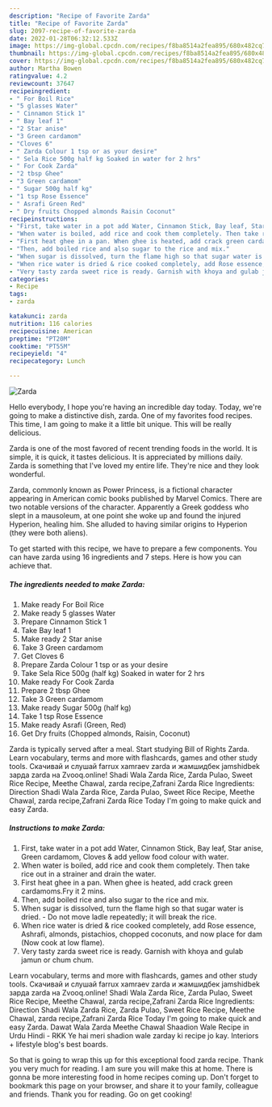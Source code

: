 ```yaml
---
description: "Recipe of Favorite Zarda"
title: "Recipe of Favorite Zarda"
slug: 2097-recipe-of-favorite-zarda
date: 2022-01-28T06:32:12.533Z
image: https://img-global.cpcdn.com/recipes/f8ba8514a2fea895/680x482cq70/zarda-recipe-main-photo.jpg
thumbnail: https://img-global.cpcdn.com/recipes/f8ba8514a2fea895/680x482cq70/zarda-recipe-main-photo.jpg
cover: https://img-global.cpcdn.com/recipes/f8ba8514a2fea895/680x482cq70/zarda-recipe-main-photo.jpg
author: Martha Bowen
ratingvalue: 4.2
reviewcount: 37647
recipeingredient:
- " For Boil Rice"
- "5 glasses Water"
- " Cinnamon Stick 1"
- " Bay leaf 1"
- "2 Star anise"
- "3 Green cardamom"
- "Cloves 6"
- " Zarda Colour 1 tsp or as your desire"
- " Sela Rice 500g half kg Soaked in water for 2 hrs"
- " For Cook Zarda"
- "2 tbsp Ghee"
- "3 Green cardamom"
- " Sugar 500g half kg"
- "1 tsp Rose Essence"
- " Asrafi Green Red"
- " Dry fruits Chopped almonds Raisin Coconut"
recipeinstructions:
- "First, take water in a pot add Water, Cinnamon Stick, Bay leaf, Star anise, Green cardamom, Cloves & add yellow food colour with water."
- "When water is boiled, add rice and cook them completely. Then take rice out in a strainer and drain the water."
- "First heat ghee in a pan. When ghee is heated, add crack green cardamoms.Fry it 2 mins."
- "Then, add boiled rice and also sugar to the rice and mix."
- "When sugar is dissolved, turn the flame high so that sugar water is dried. Do not move ladle repeatedly; it will break the rice."
- "When rice water is dried & rice cooked completely, add Rose essence, Ashrafi, almonds, pistachios, chopped coconuts, and now place for dam (Now cook at low flame)."
- "Very tasty zarda sweet rice is ready. Garnish with khoya and gulab jamun or chum chum."
categories:
- Recipe
tags:
- zarda

katakunci: zarda 
nutrition: 116 calories
recipecuisine: American
preptime: "PT20M"
cooktime: "PT55M"
recipeyield: "4"
recipecategory: Lunch

---
```



![Zarda](https://img-global.cpcdn.com/recipes/f8ba8514a2fea895/680x482cq70/zarda-recipe-main-photo.jpg)

Hello everybody, I hope you're having an incredible day today. Today, we're going to make a distinctive dish, zarda. One of my favorites food recipes. This time, I am going to make it a little bit unique. This will be really delicious.

Zarda is one of the most favored of recent trending foods in the world. It is simple, it is quick, it tastes delicious. It is appreciated by millions daily. Zarda is something that I've loved my entire life. They're nice and they look wonderful.

Zarda, commonly known as Power Princess, is a fictional character appearing in American comic books published by Marvel Comics. There are two notable versions of the character. Apparently a Greek goddess who slept in a mausoleum, at one point she woke up and found the injured Hyperion, healing him. She alluded to having similar origins to Hyperion (they were both aliens).


To get started with this recipe, we have to prepare a few components. You can have zarda using 16 ingredients and 7 steps. Here is how you can achieve that.

<!--inarticleads1-->

##### The ingredients needed to make Zarda:

1. Make ready  For Boil Rice
1. Make ready 5 glasses Water
1. Prepare  Cinnamon Stick 1
1. Take  Bay leaf 1
1. Make ready 2 Star anise
1. Take 3 Green cardamom
1. Get Cloves 6
1. Prepare  Zarda Colour 1 tsp or as your desire
1. Take  Sela Rice 500g (half kg) Soaked in water for 2 hrs
1. Make ready  For Cook Zarda
1. Prepare 2 tbsp Ghee
1. Take 3 Green cardamom
1. Make ready  Sugar 500g (half kg)
1. Take 1 tsp Rose Essence
1. Make ready  Asrafi (Green, Red)
1. Get  Dry fruits (Chopped almonds, Raisin, Coconut)


Zarda is typically served after a meal. Start studying Bill of Rights Zarda. Learn vocabulary, terms and more with flashcards, games and other study tools. Скачивай и слушай farrux xamraev zarda и жамшидбек jamshidbek зарда zarda на Zvooq.online! Shadi Wala Zarda Rice, Zarda Pulao, Sweet Rice Recipe, Meethe Chawal, zarda recipe,Zafrani Zarda Rice Ingredients: Direction Shadi Wala Zarda Rice, Zarda Pulao, Sweet Rice Recipe, Meethe Chawal, zarda recipe,Zafrani Zarda Rice Today I'm going to make quick and easy Zarda. 

<!--inarticleads2-->

##### Instructions to make Zarda:

1. First, take water in a pot add Water, Cinnamon Stick, Bay leaf, Star anise, Green cardamom, Cloves & add yellow food colour with water.
1. When water is boiled, add rice and cook them completely. Then take rice out in a strainer and drain the water.
1. First heat ghee in a pan. When ghee is heated, add crack green cardamoms.Fry it 2 mins.
1. Then, add boiled rice and also sugar to the rice and mix.
1. When sugar is dissolved, turn the flame high so that sugar water is dried. - Do not move ladle repeatedly; it will break the rice.
1. When rice water is dried & rice cooked completely, add Rose essence, Ashrafi, almonds, pistachios, chopped coconuts, and now place for dam (Now cook at low flame).
1. Very tasty zarda sweet rice is ready. Garnish with khoya and gulab jamun or chum chum.


Learn vocabulary, terms and more with flashcards, games and other study tools. Скачивай и слушай farrux xamraev zarda и жамшидбек jamshidbek зарда zarda на Zvooq.online! Shadi Wala Zarda Rice, Zarda Pulao, Sweet Rice Recipe, Meethe Chawal, zarda recipe,Zafrani Zarda Rice Ingredients: Direction Shadi Wala Zarda Rice, Zarda Pulao, Sweet Rice Recipe, Meethe Chawal, zarda recipe,Zafrani Zarda Rice Today I'm going to make quick and easy Zarda. Dawat Wala Zarda Meethe Chawal Shaadion Wale Recipe in Urdu Hindi - RKK Ye hai meri shadion wale zarday ki recipe jo kay. Interiors + lifestyle blog's best boards. 

So that is going to wrap this up for this exceptional food zarda recipe. Thank you very much for reading. I am sure you will make this at home. There is gonna be more interesting food in home recipes coming up. Don't forget to bookmark this page on your browser, and share it to your family, colleague and friends. Thank you for reading. Go on get cooking!
